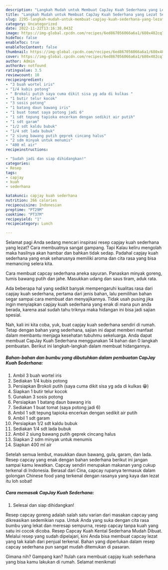 ```yaml
---
description: "Langkah Mudah untuk Membuat CapJay Kuah Sederhana yang Lezat Sekali"
title: "Langkah Mudah untuk Membuat CapJay Kuah Sederhana yang Lezat Sekali"
slug: 2295-langkah-mudah-untuk-membuat-capjay-kuah-sederhana-yang-lezat-sekali
category: Uncategorized
date: 2022-11-22T13:16:38.043Z
image: https://img-global.cpcdn.com/recipes/6ed867056066a6a1/680x482cq70/capjay-kuah-sederhana-foto-resep-utama.jpg
hideToc: false
enableToc: true
enableTocContent: false
thumbnail: https://img-global.cpcdn.com/recipes/6ed867056066a6a1/680x482cq70/capjay-kuah-sederhana-foto-resep-utama.jpg
cover: https://img-global.cpcdn.com/recipes/6ed867056066a6a1/680x482cq70/capjay-kuah-sederhana-foto-resep-utama.jpg
author: Admin
authorAv: notfound
ratingvalue: 3.5
reviewcount: 10
recipeingredient:
- "3 buah wortel iris"
- "1/4 kubis potong"
- " Brokoli putih saya cuma dikit sisa yg ada di kulkas "
- "1 butir telur kocok"
- "3 sosis potong"
- "1 batang daun bawang iris"
- "1 buat tomat saya potong jadi 6"
- "1 sdt tepung tapioka encerkan dengan sedikit air putih"
- "1 sdt garam"
- "1/2 sdt kaldu bubuk"
- "1/4 sdt lada bubuk"
- "2 siung bawang putih geprek cincang halus"
- "2 sdm minyak untuk menumis"
- "400 ml air"
recipeinstructions:

- "Sudah jadi dan siap dihidangkan!"
categories:
- Resep
tags:
- capjay
- kuah
- sederhana

katakunci: capjay kuah sederhana 
nutrition: 266 calories
recipecuisine: Indonesian
preptime: "PT29M"
cooktime: "PT37M"
recipeyield: "1"
recipecategory: Lunch

---
```



Selamat pagi Anda sedang mencari inspirasi resep capjay kuah sederhana yang lezat? Cara membuatnya sangat gampang. Tapi Kalau keliru mengolah maka hasilnya akan hambar dan bahkan tidak sedap. Padahal capjay kuah sederhana yang enak seharusnya memiliki aroma dan cita rasa yang bisa memancing selera kita.


Cara membuat capcay sederhana aneka sayuran. Panaskan minyak goreng, tumis bawang putih dan jahe. Masukkan udang dan saus tiram, aduk rata.

Ada beberapa hal yang sedikit banyak mempengaruhi kualitas rasa dari capjay kuah sederhana, pertama dari jenis bahan, lalu pemilihan bahan segar sampai cara membuat dan menyajikannya. Tidak usah pusing jika ingin menyiapkan capjay kuah sederhana yang enak di mana pun anda berada, karena asal sudah tahu triknya maka hidangan ini bisa jadi sajian spesial.


Nah, kali ini kita coba, yuk, buat capjay kuah sederhana sendiri di rumah. Tetap dengan bahan yang sederhana, sajian ini dapat memberi manfaat dalam membantu menjaga kesehatan tubuhmu sekeluarga. Anda dapat membuat CapJay Kuah Sederhana menggunakan 14 bahan dan 0 langkah pembuatan. Berikut ini langkah-langkah dalam membuat hidangannya.

<!--inarticleads1-->

##### Bahan-bahan dan bumbu yang dibutuhkan dalam pembuatan CapJay Kuah Sederhana:

1. Ambil 3 buah wortel iris
1. Sediakan 1/4 kubis potong
1. Persiapkan  Brokoli putih (saya cuma dikit sisa yg ada di kulkas 😁)
1. Siapkan 1 butir telur kocok
1. Gunakan 3 sosis potong
1. Persiapkan 1 batang daun bawang iris
1. Sediakan 1 buat tomat (saya potong jadi 6)
1. Ambil 1 sdt tepung tapioka encerkan dengan sedikit air putih
1. Ambil 1 sdt garam
1. Persiapkan 1/2 sdt kaldu bubuk
1. Sediakan 1/4 sdt lada bubuk
1. Ambil 2 siung bawang putih geprek cincang halus
1. Siapkan 2 sdm minyak untuk menumis
1. Siapkan 400 ml air


Setelah semua lembut, masukkan daun bawang, gula, garam, dan lada. Resep capcay yang enak dengan bahan sederhana berikut ini jangan sampai kamu lewatkan. Capcay sendiri merupakan makanan yang cukup terkenal di Indonesia. Berasal dari Cina, capcay rupanya termasuk dalam golongan Chinese food yang terkenal dengan rasanya yang kaya dan lezat itu loh sobat! 

<!--inarticleads2-->

##### Cara memasak CapJay Kuah Sederhana:


1. Selesai dan siap dihidangkan!

Resep capcay goreng adalah salah satu varian dari masakan capcay yang dikreasikan sedemikian rupa. Untuk Anda yang suka dengan cita rasa bumbu yang lekat dan meresap sempurna, resep capcay tanpa kuah yang satu ini cocok dicoba. Resep Capcay Kuah Kental Sederhana Mudah Dibuat. Melalui resep yang sudah dipelajari, kini Anda bisa membuat capcay lezat yang tak kalah dari penjual terkenal. Bahan yang diperlukan dalam resep capcay sederhana pun sangat mudah ditemukan di pasaran. 

Gimana nih? Gampang kan? Itulah cara membuat capjay kuah sederhana yang bisa kamu lakukan di rumah. Selamat menikmati
